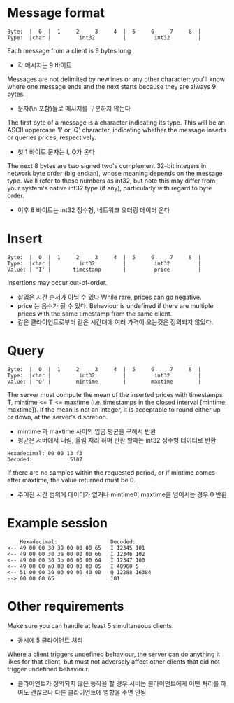 # Message format
```
Byte:  |  0  |  1     2     3     4  |  5     6     7     8  |
Type:  |char |         int32         |         int32         |
```

Each message from a client is 9 bytes long
- 각 메시지는 9 바이트

Messages are not delimited by newlines or any other character: you'll know where one message ends and the next starts because they are always 9 bytes.
- 문자(\n 포함)들로 메시지를 구분하지 않는다


The first byte of a message is a character indicating its type. This will be an ASCII uppercase 'I' or 'Q' character, indicating whether the message inserts or queries prices, respectively.
- 첫 1 바이트 문자는 I, Q가 온다

The next 8 bytes are two signed two's complement 32-bit integers in network byte order (big endian), whose meaning depends on the message type. We'll refer to these numbers as int32, but note this may differ from your system's native int32 type (if any), particularly with regard to byte order.
- 이후 8 바이트는 int32 정수형, 네트워크 오더링 데이터 온다

# Insert
```
Byte:  |  0  |  1     2     3     4  |  5     6     7     8  |
Type:  |char |         int32         |         int32         |
Value: | 'I' |       timestamp       |         price         |
```
Insertions may occur out-of-order.
- 삽입은 시간 순서가 아닐 수 있다
While rare, prices can go negative.
- price 는 음수가 될 수 있다.
Behaviour is undefined if there are multiple prices with the same timestamp from the same client.
- 같은 클라이언트로부터 같은 시간대에 여러 가격이 오는것은 정의되지 않았다.

# Query
```
Byte:  |  0  |  1     2     3     4  |  5     6     7     8  |
Type:  |char |         int32         |         int32         |
Value: | 'Q' |        mintime        |        maxtime        |
```

The server must compute the mean of the inserted prices with timestamps T, mintime <= T <= maxtime (i.e. timestamps in the closed interval [mintime, maxtime]). If the mean is not an integer, it is acceptable to round either up or down, at the server's discretion.
- mintime 과 maxtime 사이의 입금 평균을 구해서 반환
- 평균은 서버에서 내림, 올림 처리 하며 반환 할때는 int32 정수형 데이터로 반환
```
Hexadecimal: 00 00 13 f3
Decoded:            5107
```

If there are no samples within the requested period, or if mintime comes after maxtime, the value returned must be 0.
- 주어진 시간 범위에 데이터가 없거나 mintime이 maxtime을 넘어서는 경우 0 반환

# Example session
```
    Hexadecimal:                 Decoded:
<-- 49 00 00 30 39 00 00 00 65   I 12345 101
<-- 49 00 00 30 3a 00 00 00 66   I 12346 102
<-- 49 00 00 30 3b 00 00 00 64   I 12347 100
<-- 49 00 00 a0 00 00 00 00 05   I 40960 5
<-- 51 00 00 30 00 00 00 40 00   Q 12288 16384
--> 00 00 00 65                  101
```

# Other requirements
Make sure you can handle at least 5 simultaneous clients.
- 동시에 5 클라이언트 처리

Where a client triggers undefined behaviour, the server can do anything it likes for that client, but must not adversely affect other clients that did not trigger undefined behaviour.
- 클라이언트가 정의되지 않은 동작을 할 경우 서버는 클라이언트에게 어떤 처리를 하여도 괜찮으나 다른 클라이언트에 영향을 주면 안됨